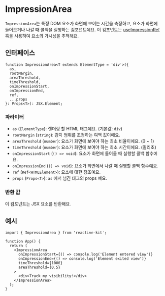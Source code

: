 # ImpressionArea

`ImpressionArea`는 특정 DOM 요소가 화면에 보이는 시간을 측정하고, 요소가 화면에 들어오거나 나갈 때 콜백을 실행하는 컴포넌트예요. 이 컴포넌트는 [useImpressionRef](../hooks/useImpressionRef) 훅을 사용하여 요소의 가시성을 추적해요.

## 인터페이스

```tsx
function ImpressionArea<T extends ElementType = 'div'>({
  as,
  rootMargin,
  areaThreshold,
  timeThreshold,
  onImpressionStart,
  onImpressionEnd,
  ref,
  ...props
}: Props<T>): JSX.Element;
```

### 파라미터

- `as` (`ElementType`): 렌더링 할 HTML 태그예요. (기본값: `div`)
- `rootMargin` (`string`): 감지 범위를 조정하는 여백 값이에요.
- `areaThreshold` (`number`): 요소가 화면에 보여야 하는 최소 비율이에요. (0 ~ 1)
- `timeThreshold` (`number`): 요소가 화면에 보여야 하는 최소 시간이에요. (밀리초)
- `onImpressionStart` (`() => void`): 요소가 화면에 들어올 때 실행할 콜백 함수예요.
- `onImpressionEnd` (`() => void`): 요소가 화면에서 나갈 때 실행할 콜백 함수예요.
- `ref` (`Ref<HTMLElement>`): 요소에 대한 참조예요.
- `props` (`Props<T>`): `as` 에서 넘긴 태그의 props 예요.

### 반환 값

이 컴포넌트는 JSX 요소를 반환해요.

## 예시

```tsx
import { ImpressionArea } from 'reactive-kit';

function App() {
  return (
    <ImpressionArea
      onImpressionStart={() => console.log('Element entered view')}
      onImpressionEnd={() => console.log('Element exited view')}
      timeThreshold={1000}
      areaThreshold={0.5}
    >
      <div>Track my visibility!</div>
    </ImpressionArea>
  );
}
```
